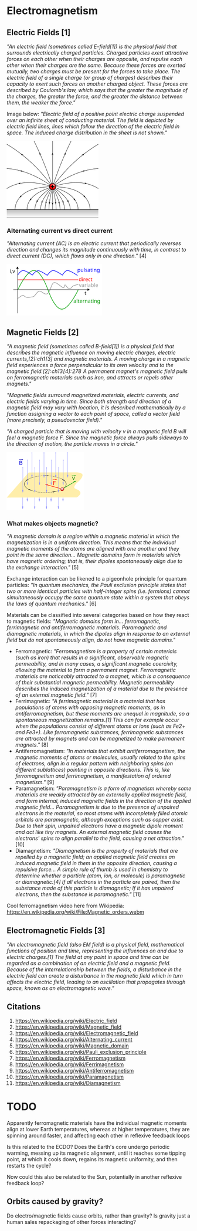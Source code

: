 # Electromagnetism

## Electric Fields [1]

*"An electric field (sometimes called E-field[1]) is the physical field that surrounds electrically charged particles. Charged particles exert attractive forces on each other when their charges are opposite, and repulse each other when their charges are the same. Because these forces are exerted mutually, two charges must be present for the forces to take place. The electric field of a single charge (or group of charges) describes their capacity to exert such forces on another charged object. These forces are described by Coulomb's law, which says that the greater the magnitude of the charges, the greater the force, and the greater the distance between them, the weaker the force."*

Image below: *"Electric field of a positive point electric charge suspended over an infinite sheet of conducting material. The field is depicted by electric field lines, lines which follow the direction of the electric field in space. The induced charge distribution in the sheet is not shown."*

![](img/electric-field.svg.png)

### Alternating current vs direct current

*"Alternating current (AC) is an electric current that periodically reverses direction and changes its magnitude continuously with time, in contrast to direct current (DC), which flows only in one direction."* [4]

![](img/ac.png)

## Magnetic Fields [2]

*"A magnetic field (sometimes called B-field[1]) is a physical field that describes the magnetic influence on moving electric charges, electric currents,[2]: ch1 [3] and magnetic materials. A moving charge in a magnetic field experiences a force perpendicular to its own velocity and to the magnetic field.[2]: ch13 [4]: 278  A permanent magnet's magnetic field pulls on ferromagnetic materials such as iron, and attracts or repels other magnets."*

*"Magnetic fields surround magnetized materials, electric currents, and electric fields varying in time. Since both strength and direction of a magnetic field may vary with location, it is described mathematically by a function assigning a vector to each point of space, called a vector field (more precisely, a pseudovector field)."*

*"A charged particle that is moving with velocity v in a magnetic field B will feel a magnetic force F. Since the magnetic force always pulls sideways to the direction of motion, the particle moves in a circle."*

![](img/magnetic-force.svg.png)

### What makes objects magnetic?

*"A magnetic domain is a region within a magnetic material in which the magnetization is in a uniform direction. This means that the individual magnetic moments of the atoms are aligned with one another and they point in the same direction... Magnetic domains form in materials which have magnetic ordering; that is, their dipoles spontaneously align due to the exchange interaction."* [5]

Exchange interaction can be likened to a pigeonhole principle for quantum particles: *"In quantum mechanics, the Pauli exclusion principle states that two or more identical particles with half-integer spins (i.e. fermions) cannot simultaneously occupy the same quantum state within a system that obeys the laws of quantum mechanics."* [6]

Materials can be classified into several categories based on how they react to magnetic fields: *"Magnetic domains form in... ferromagnetic, ferrimagnetic and antiferromagnetic materials. Paramagnetic and diamagnetic materials, in which the dipoles align in response to an external field but do not spontaneously align, do not have magnetic domains."*
- Ferromagnetic: *"Ferromagnetism is a property of certain materials (such as iron) that results in a significant, observable magnetic permeability, and in many cases, a significant magnetic coercivity, allowing the material to form a permanent magnet. Ferromagnetic materials are noticeably attracted to a magnet, which is a consequence of their substantial magnetic permeability. Magnetic permeability describes the induced magnetization of a material due to the presence of an external magnetic field."* [7]
- Ferrimagnetic: *"A ferrimagnetic material is a material that has populations of atoms with opposing magnetic moments, as in antiferromagnetism, but these moments are unequal in magnitude, so a spontaneous magnetization remains.[1] This can for example occur when the populations consist of different atoms or ions (such as Fe2+ and Fe3+). Like ferromagnetic substances, ferrimagnetic substances are attracted by magnets and can be magnetized to make permanent magnets."* [8]
- Antiferromagnetism: *"In materials that exhibit antiferromagnetism, the magnetic moments of atoms or molecules, usually related to the spins of electrons, align in a regular pattern with neighboring spins (on different sublattices) pointing in opposite directions. This is, like ferromagnetism and ferrimagnetism, a manifestation of ordered magnetism."* [9]
- Paramagnetism: *"Paramagnetism is a form of magnetism whereby some materials are weakly attracted by an externally applied magnetic field, and form internal, induced magnetic fields in the direction of the applied magnetic field... Paramagnetism is due to the presence of unpaired electrons in the material, so most atoms with incompletely filled atomic orbitals are paramagnetic, although exceptions such as copper exist. Due to their spin, unpaired electrons have a magnetic dipole moment and act like tiny magnets. An external magnetic field causes the electrons' spins to align parallel to the field, causing a net attraction."* [10]
- Diamagnetism: *"Diamagnetism is the property of materials that are repelled by a magnetic field; an applied magnetic field creates an induced magnetic field in them in the opposite direction, causing a repulsive force... A simple rule of thumb is used in chemistry to determine whether a particle (atom, ion, or molecule) is paramagnetic or diamagnetic:[4] If all electrons in the particle are paired, then the substance made of this particle is diamagnetic; If it has unpaired electrons, then the substance is paramagnetic."* [11]

Cool ferromagnetism video here from Wikipedia: https://en.wikipedia.org/wiki/File:Magnetic_orders.webm

## Electromagnetic Fields [3]

*"An electromagnetic field (also EM field) is a physical field, mathematical functions of position and time, representing the influences on and due to electric charges.[1] The field at any point in space and time can be regarded as a combination of an electric field and a magnetic field. Because of the interrelationship between the fields, a disturbance in the electric field can create a disturbance in the magnetic field which in turn affects the electric field, leading to an oscillation that propagates through space, known as an electromagnetic wave."*

## Citations

1. https://en.wikipedia.org/wiki/Electric_field
2. https://en.wikipedia.org/wiki/Magnetic_field
3. https://en.wikipedia.org/wiki/Electromagnetic_field
4. https://en.wikipedia.org/wiki/Alternating_current
5. https://en.wikipedia.org/wiki/Magnetic_domain
6. https://en.wikipedia.org/wiki/Pauli_exclusion_principle
7. https://en.wikipedia.org/wiki/Ferromagnetism
8. https://en.wikipedia.org/wiki/Ferrimagnetism
9. https://en.wikipedia.org/wiki/Antiferromagnetism
10. https://en.wikipedia.org/wiki/Paramagnetism
11. https://en.wikipedia.org/wiki/Diamagnetism

# TODO

Apparently ferromagnetic materials have the individual magnetic moments align at lower Earth temperatures, whereas at higher temperatures, they are spinning around faster, and affecting each other in reflexive feedback loops

Is this related to the ECDO? Does the Earth's core undergo periodic warming, messing up its magnetic alignment, until it reaches some tipping point, at which it cools down, regains its magnetic uniformity, and then restarts the cycle?

Now could this also be related to the Sun, potentially in another reflexive feedback loop?

## Orbits caused by gravity?

Do electro/magnetic fields cause orbits, rather than gravity? Is gravity just a human sales repackaging of other forces interacting?
